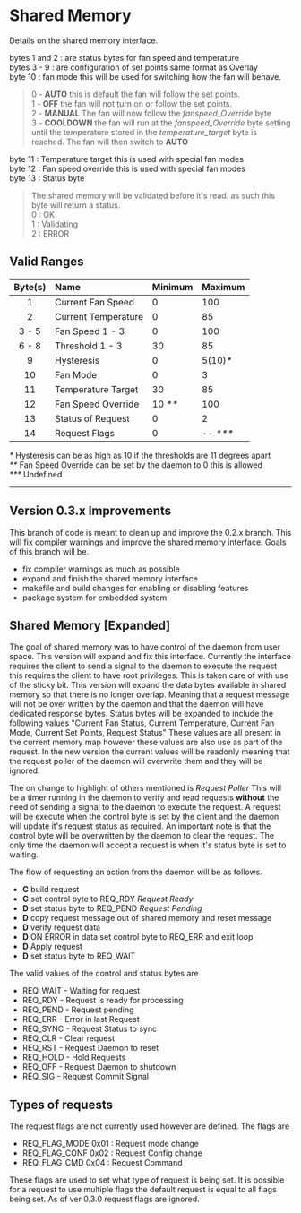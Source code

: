 # Shared Memory

Details on the shared memory interface.

bytes 1 and 2 : are status bytes for fan speed and temperature  
bytes 3 - 9 : are configuration of set points same format as Overlay  
byte 10 : fan mode this will be used for switching how the fan will behave.  
> 0 - **AUTO** this is default the fan will follow the set points.  
> 1 - **OFF** the fan will not turn on or follow the set points.  
> 2 - **MANUAL** The fan will now follow the *fanspeed_Override* byte  
> 3 - **COOLDOWN** the fan will run at the *fanspeed_Override* byte  setting until the temperature stored in the *temperature_target* byte is reached. The fan will then switch to **AUTO**  

byte 11 : Temperature target this is used with special fan modes  
byte 12 : Fan speed override this is used with special fan modes  
byte 13 : Status byte  
> The shared memory will be validated before it's read. as such this byte will return a status.  
> 0 : OK  
> 1 : Validating  
> 2 : ERROR  

## Valid Ranges

| Byte(s)   | Name                  | Minimum   | Maximum   |
| :-------: | :-------------------- | :-------- | :-------- |
| 1         | Current Fan Speed     | 0         | 100       |
| 2         | Current Temperature   | 0         | 85        |
| 3 - 5     | Fan Speed 1 - 3       | 0         | 100       |
| 6 - 8     | Threshold 1 - 3       | 30        | 85        |
| 9         | Hysteresis            | 0         | 5(10)*\** |
| 10        | Fan Mode              | 0         | 3         |
| 11        | Temperature Target    | 30        | 85        |
| 12        | Fan Speed Override    | 10 *\*\** | 100       |
| 13        | Status of Request     | 0         | 2         |  
| 14        | Request Flags         | 0         | -- *\*\*\**|

*\**     Hysteresis can be as high as 10 if the thresholds are 11 degrees apart  
*\*\**   Fan Speed Override can be set by the daemon to 0 this is allowed  
*\*\*\** Undefined

---

## Version 0.3.x Improvements

This branch of code is meant to clean up and improve the 0.2.x branch.  This will fix compiler warnings and improve the shared memory interface.  Goals of this branch will be.

- fix compiler warnings as much as possible
- expand and finish the shared memory interface
- makefile and build changes for enabling or disabling features
- package system for embedded system

## Shared Memory [Expanded]

The goal of shared memory was to have control of the daemon from user space.  This version will expand and fix this interface.  Currently the interface requires the client to send a signal to the daemon to execute the request this requires the client to have root privileges.  This is taken care of with use of the sticky bit.  This version will expand the data bytes available in shared memory so that there is no longer overlap.  Meaning that a request message will not be over written by the daemon and that the daemon will have dedicated response bytes.  Status bytes will be expanded to include the following values "Current Fan Status, Current Temperature, Current Fan Mode, Current Set Points, Request Status" These values are all present in the current memory map however these values are also use as part of the request.  In the new version the current values will be readonly meaning that the request poller of the daemon will overwrite them and they will be ignored.

The on change to highlight of others mentioned is *Request Poller* This will be a timer running in the daemon to verify and read requests **without** the need of sending a signal to the daemon to execute the request.  A request will be execute when the control byte is set by the client and the daemon will update it's request status as required.  An important note is that the control byte will be overwritten by the daemon to clear the request. The only time the daemon will accept a request is when it's status byte is set to waiting.

The flow of requesting an action from the daemon will be as follows.

- **C** build request
- **C** set control byte to REQ_RDY *Request Ready*
- **D** set status byte to REQ_PEND *Request Pending*
- **D** copy request message out of shared memory and reset message
- **D** verify request data
- **D** ON ERROR in data set control byte to REQ_ERR and exit loop
- **D** Apply request
- **D** set status byte to REQ_WAIT

The valid values of the control and status bytes are

- REQ_WAIT - Waiting for request
- REQ_RDY - Request is ready for processing
- REQ_PEND - Request pending
- REQ_ERR - Error in last Request
- REQ_SYNC - Request Status to sync
- REQ_CLR - Clear request
- REQ_RST - Request Daemon to reset
- REQ_HOLD - Hold Requests
- REQ_OFF - Request Daemon to shutdown
- REQ_SIG - Request Commit Signal

## Types of requests

The request flags are not currently used however are defined. The flags are

- REQ_FLAG_MODE   0x01 : Request mode change
- REQ_FLAG_CONF   0x02 : Request Config change
- REQ_FLAG_CMD    0x04 : Request Command

These flags are used to set what type of request is being set.  It is possible for a request to use multiple flags the default request is equal to all flags being set.  As of ver 0.3.0 request flags are ignored.
